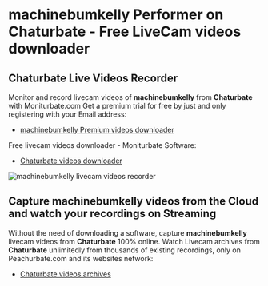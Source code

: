 # machinebumkelly Performer on Chaturbate - Free LiveCam videos downloader

## Chaturbate Live Videos Recorder

Monitor and record livecam videos of **machinebumkelly** from **Chaturbate** with Moniturbate.com
Get a premium trial for free by just and only registering with your Email address:
* [machinebumkelly Premium videos downloader](https://moniturbate.com/request-demo-licence-key.html)

Free livecam videos downloader - Moniturbate Software:
* [Chaturbate videos downloader](https://moniturbate.com/moniturbate-download-software.html)

![machinebumkelly livecam videos recorder](https://peachurnet.com/templates/moniturbate-software.png)


## Capture machinebumkelly videos from the Cloud and watch your recordings on Streaming

Without the need of downloading a software, capture **machinebumkelly** livecam videos from **Chaturbate** 100% online.
Watch Livecam archives from **Chaturbate** unlimitedly from thousands of existing recordings, only on Peachurbate.com and its websites network:
* [Chaturbate videos archives](https://peachurnet.com/)